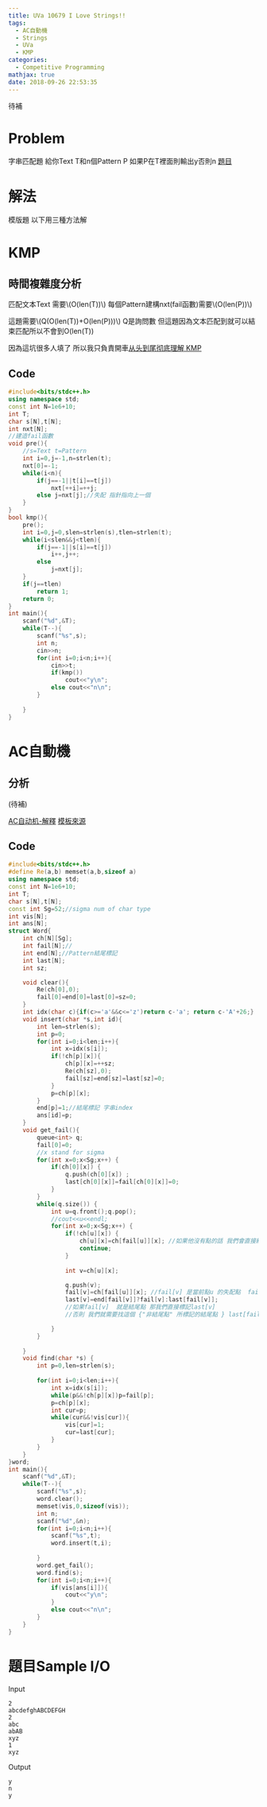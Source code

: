 ```yaml
---
title: UVa 10679 I Love Strings!!
tags:
  - AC自動機
  - Strings
  - UVa
  - KMP
categories:
  - Competitive Programming
mathjax: true
date: 2018-09-26 22:53:35
---
```



待補
# Problem
字串匹配題 給你Text T和n個Pattern P 如果P在T裡面則輸出y否則n
[題目](https://uva.onlinejudge.org/index.php?option=onlinejudge&Itemid=99999999&page=show_problem&category=&problem=1620&mosmsg=Submission+received+with+ID+22028113)

<!--more-->

# 解法
模版題
以下用三種方法解


# KMP



## 時間複雜度分析
匹配文本Text 需要\\(O(len(T))\\)
每個Pattern建構nxt(fail函數)需要\\(O(len(P))\\)

這題需要\\(Q(O(len(T))+O(len(P)))\\)
Q是詢問數
但這題因為文本匹配到就可以結束匹配所以不會到O(len(T))


因為這坑很多人填了
所以我只負責開車[从头到尾彻底理解 KMP](http://wiki.jikexueyuan.com/project/kmp-algorithm/define.html)

## Code
```cpp
#include<bits/stdc++.h>
using namespace std;
const int N=1e6+10;
int T;
char s[N],t[N];
int nxt[N];
//建造fail函數 
void pre(){
	//s=Text t=Pattern
	int i=0,j=-1,n=strlen(t);
	nxt[0]=-1;
	while(i<n){
		if(j==-1||t[i]==t[j])
			nxt[++i]=++j;
		else j=nxt[j];//失配 指針指向上一個
	}
}
bool kmp(){
	pre();
	int i=0,j=0,slen=strlen(s),tlen=strlen(t);
	while(i<slen&&j<tlen){
		if(j==-1||s[i]==t[j])
			i++,j++;
		else
			j=nxt[j];
	}
	if(j==tlen)
		return 1;
	return 0;
}
int main(){
	scanf("%d",&T);
	while(T--){
		scanf("%s",s);
		int n;
		cin>>n;
		for(int i=0;i<n;i++){
			cin>>t;
			if(kmp())
				cout<<"y\n";
			else cout<<"n\n";
		}
	
	}
}

```

# AC自動機

## 分析

(待補)

[AC自动机-解釋](https://www.jianshu.com/p/9249cedfb1aa)
[模板來源](https://blog.csdn.net/a1325136367/article/details/78888673)

## Code
```cpp
#include<bits/stdc++.h>
#define Re(a,b) memset(a,b,sizeof a)
using namespace std;
const int N=1e6+10;
int T;
char s[N],t[N];
const int Sg=52;//sigma num of char type
int vis[N];
int ans[N];
struct Word{
	int ch[N][Sg];
	int fail[N];// 
	int end[N];//Pattern結尾標記 
	int last[N];
	int sz;

	void clear(){
		Re(ch[0],0);
		fail[0]=end[0]=last[0]=sz=0;	
	}
	int idx(char c){if(c>='a'&&c<='z')return c-'a';	return c-'A'+26;}
	void insert(char *s,int id){
		int len=strlen(s);
		int p=0;
		for(int i=0;i<len;i++){
			int x=idx(s[i]);
			if(!ch[p][x]){
				ch[p][x]=++sz;
				Re(ch[sz],0);
				fail[sz]=end[sz]=last[sz]=0;
			}
			p=ch[p][x];
		}
		end[p]=1;//結尾標記 字串index 
		ans[id]=p;
	}
	void get_fail(){
		queue<int> q;
		fail[0]=0; 
		//x stand for sigma 
		for(int x=0;x<Sg;x++) {
			if(ch[0][x]) {
				q.push(ch[0][x]) ;
				last[ch[0][x]]=fail[ch[0][x]]=0; 
			} 
		}
		while(q.size()) {
			int u=q.front();q.pop();
			//cout<<u<<endl;
			for(int x=0;x<Sg;x++) {
				if(!ch[u][x]) {
					ch[u][x]=ch[fail[u]][x]; //如果他沒有點的話 我們會直接給他fail指向的點的編號 
					continue;
				}
				
				int v=ch[u][x]; 

				q.push(v); 
				fail[v]=ch[fail[u]][x]; //fail[v] 是當前點u 的失配點  fail[u] 在trie上的編號 
				last[v]=end[fail[v]]?fail[v]:last[fail[v]];
				//如果fail[v]  就是結尾點 那我們直接標記last[v] 
				//否則 我們就需要找這個 {"非結尾點" 所標記的結尾點 } last[fail[v]] 

			} 
		} 
	
	}
	void find(char *s) {
		int p=0,len=strlen(s);
		
		for(int i=0;i<len;i++){
			int x=idx(s[i]);
			while(p&&!ch[p][x])p=fail[p];
			p=ch[p][x];
			int cur=p;
			while(cur&&!vis[cur]){
				vis[cur]=1;
				cur=last[cur];
			}
		}
	}
}word;
int main(){
	scanf("%d",&T);
	while(T--){
		scanf("%s",s);
		word.clear();
		memset(vis,0,sizeof(vis));
		int n;
		scanf("%d",&n);
		for(int i=0;i<n;i++){
			scanf("%s",t);
			word.insert(t,i);
			
		}
		word.get_fail();
		word.find(s);
		for(int i=0;i<n;i++){
			if(vis[ans[i]]){
				cout<<"y\n";
			}
			else cout<<"n\n";
		}
	}
}
```




# 題目Sample I/O
Input
```
2
abcdefghABCDEFGH
2
abc
abAB
xyz
1
xyz
```
Output
```
y
n
y
```


